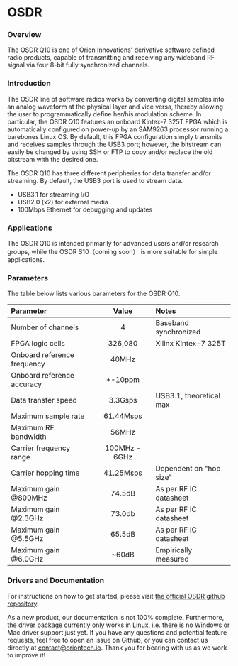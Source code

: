 # OSDR
### Overview

The OSDR Q10 is one of Orion Innovations' derivative software defined radio products, capable of transmitting and receiving any wideband RF signal via four 8-bit fully synchronized channels. 


### Introduction

The OSDR line of software radios works by converting digital samples into an analog waveform at the physical layer and vice versa, thereby allowing the user to programmatically define her/his modulation scheme. In particular, the OSDR Q10 features an onboard Kintex-7 325T FPGA which is automatically configured on power-up by an SAM9263 processor running a barebones Linux OS. By default, this FPGA configuration simply transmits and receives samples through the USB3 port; however, the bitstream can easily be changed by using SSH or FTP to copy and/or replace the old bitstream with the desired one. 

The OSDR Q10 has three different peripheries for data transfer and/or streaming. By default, the USB3 port is used to stream data.

- USB3.1 for streaming I/O
- USB2.0 (x2) for external media
- 100Mbps Ethernet for debugging and updates


### Applications

The OSDR Q10 is intended primarily for advanced users and/or research groups, while the OSDR S10（coming soon） is more suitable for simple applications.


### Parameters

The table below lists various parameters for the OSDR Q10.

| Parameter                   | Value           | Notes                   |
|:--------------------------- |:---------------:|:------------------------|
| Number of channels          | 4               | Baseband synchronized   |
| FPGA logic cells            | 326,080         | Xilinx Kintex-7 325T    |
| Onboard reference frequency | 40MHz           |                         |
| Onboard reference accuracy  | +-10ppm         |                         |
| Data transfer speed         | 3.3Gsps         | USB3.1, theoretical max |
| Maximum sample rate         | 61.44Msps       |                         |
| Maximum RF bandwidth        | 56MHz           |                         |
| Carrier frequency range     | 100MHz - 6GHz   |                         |
| Carrier hopping time        | 41.25Msps       | Dependent on "hop size" |
| Maximum gain @800MHz        | 74.5dB          | As per RF IC datasheet  |
| Maximum gain @2.3GHz        | 73.0db          | As per RF IC datasheet  |
| Maximum gain @5.5GHz        | 65.5dB          | As per RF IC datasheet  |
| Maximum gain @6.0GHz        | ~60dB           | Empirically measured    |


### Drivers and Documentation

For instructions on how to get started, please visit [the official OSDR github repository](https://github.com/OrionInnov/OSDR).

As a new product, our documentation is not 100% complete. Furthermore, the driver package currently only works in Linux, i.e. there is no Windows or Mac driver support just yet. If you have any questions and potential feature requests, feel free to open an issue on Github, or you can contact us directly at contact@oriontech.io. Thank you for bearing with us as we work to improve it!
